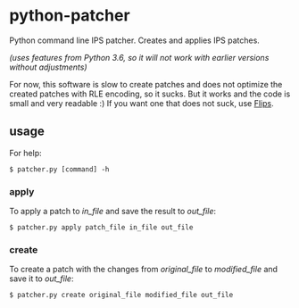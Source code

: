 # python-patcher
Python command line IPS patcher. Creates and applies IPS patches.

*(uses features from Python 3.6, so it will not work with earlier versions without adjustments)*

For now, this software is slow to create patches and does not optimize the
created patches with RLE encoding, so it sucks. But it works and the code is
small and very readable :) If you want one that does not suck, use
[Flips](https://github.com/Alcaro/Flips).

## usage
For help:

    $ patcher.py [command] -h

### apply
To apply a patch to *in_file* and save the result to *out_file*:

    $ patcher.py apply patch_file in_file out_file

### create
To create a patch with the changes from *original_file* to *modified_file* and
save it to *out_file*:

    $ patcher.py create original_file modified_file out_file
